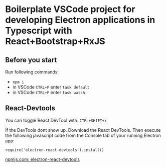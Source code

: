 # Boilerplate VSCode project for developing Electron applications in Typescript with React+Bootstrap+RxJS

## Before you start

Run following commands:

- `npm i`
- in VSCode `CTRL+P` enter `task default`
- in VSCode `CTRL+P` enter `task watch`

## React-Devtools

You can toggle React DevTool with: `CTRL+SHIFT+i`

If the DevTools dont show up. Download the React DevTools.
Then execute the following javascript code from the Console tab of your running Electron app:

`require('electron-react-devtools').install()`

[npmjs.com: electron-react-devtools](https://www.npmjs.com/package/electron-react-devtools)
